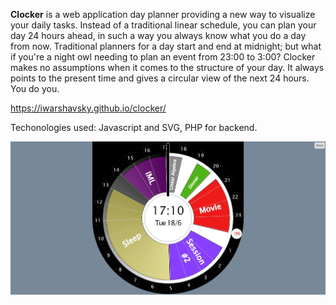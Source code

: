 **Clocker** is a web application day planner providing a new way to visualize your daily tasks. Instead of a traditional linear schedule, you can plan your day 24 hours ahead, in such a way you always know what you do a day from now. Traditional planners for a day start and end at midnight; but what if you're a night owl needing to plan an event from 23:00 to 3:00? Clocker makes no assumptions when it comes to the structure of your day. It always points to the present time and gives a circular view of the next 24 hours. You do you.

<a href="https://iwarshavsky.github.io/clocker/">https://iwarshavsky.github.io/clocker/</a>

Techonologies used: Javascript and SVG, PHP for backend.

<img src="clocker_screenshot.jpeg" />

